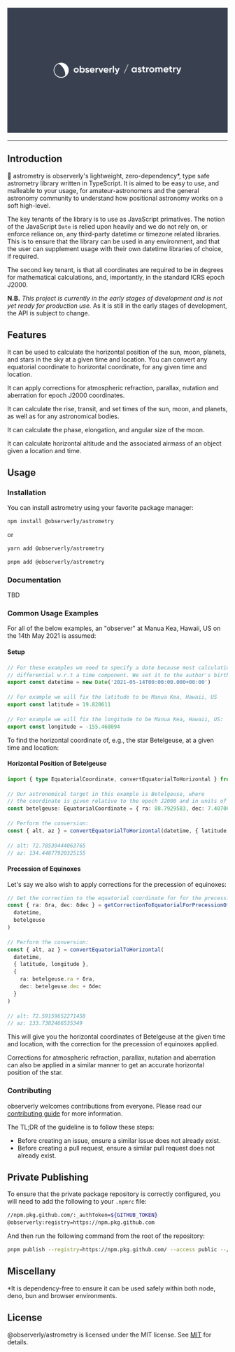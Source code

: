 [![@observerly/astrometry](./.github/assets/banner.png)](https:/observerly.com)

---

## Introduction

🔭 astrometry is observerly's lightweight, zero-dependency\*, type safe astrometry library written in TypeScript. It is aimed to be easy to use, and malleable to your usage, for amateur-astronomers and the general astronomy community to understand how positional astronomy works on a soft high-level.

The key tenants of the library is to use as JavaScript primatives. The notion of the JavaScript `Date` is relied upon heavily and we do not rely on, or enforce reliance on, any third-party datetime or timezone related libraries. This is to ensure that the library can be used in any environment, and that the user can supplement usage with their own datetime libraries of choice, if required.

The second key tenant, is that all coordinates are required to be in degrees for mathematical calculations, and, importantly, in the standard ICRS epoch J2000.

**N.B.** _This project is currently in the early stages of development and is not yet ready for production use._ As it is still in the early stages of development, the API is subject to change.

## Features

It can be used to calculate the horizontal position of the sun, moon, planets, and stars in the sky at a given time and location. You can convert any equatorial coordinate to horizontal coordinate, for any given time and location.

It can apply corrections for atmospheric refraction, parallax, nutation and aberration for epoch J2000 coordinates.

It can calculate the rise, transit, and set times of the sun, moon, and planets, as well as for any astronomical bodies.

It can calculate the phase, elongation, and angular size of the moon.

It can calculate horizontal altitude and the associated airmass of an object given a location and time.

## Usage

### Installation

You can install astrometry using your favorite package manager:

```bash
npm install @observerly/astrometry
```

or

```bash
yarn add @observerly/astrometry
```

```bash
pnpm add @observerly/astrometry
```

### Documentation

TBD

### Common Usage Examples

For all of the below examples, an "observer" at Manua Kea, Hawaii, US on the 14th May 2021 is assumed:

#### Setup

```typescript
// For these examples we need to specify a date because most calculations are
// differential w.r.t a time component. We set it to the author's birthday:
export const datetime = new Date('2021-05-14T00:00:00.000+00:00')

// For example we will fix the latitude to be Manua Kea, Hawaii, US
export const latitude = 19.820611

// For example we will fix the longitude to be Manua Kea, Hawaii, US:
export const longitude = -155.468094
```

To find the horizontal coordinate of, e.g., the star Betelgeuse, at a given time and location:

#### Horizontal Position of Betelgeuse

```typescript
import { type EquatorialCoordinate, convertEquatorialToHorizontal } from '@observerly/astrometry'

// Our astronomical target in this example is Betelgeuse, where
// the coordinate is given relative to the epoch J2000 and in units of degrees:
const betelgeuse: EquatorialCoordinate = { ra: 88.7929583, dec: 7.4070639 }

// Perform the conversion:
const { alt, az } = convertEquatorialToHorizontal(datetime, { latitude, longitude }, betelgeuse)

// alt: 72.78539444063765
// az: 134.44877920325155
```

#### Precession of Equinoxes

Let's say we also wish to apply corrections for the precession of equinoxes:

```typescript
// Get the correction to the equatorial coordinate for for the precession of equinoxes:
const { ra: δra, dec: δdec } = getCorrectionToEquatorialForPrecessionOfEquinoxes(
  datetime,
  betelgeuse
)

// Perform the conversion:
const { alt, az } = convertEquatorialToHorizontal(
  datetime,
  { latitude, longitude },
  {
    ra: betelgeuse.ra + δra,
    dec: betelgeuse.dec + δdec
  }
)

// alt: 72.59159652271458
// az: 133.7382466535349
```

This will give you the horizontal coordinates of Betelgeuse at the given time and location, with the correction for the precession of equinoxes applied.

Corrections for atmospheric refraction, parallax, nutation and aberration can also be applied in a similar manner to get an accurate horizontal position of the star.

### Contributing

observerly welcomes contributions from everyone. Please read our [contributing guide](./CONTRIBUTING.md) for more information.

The TL;DR of the guideline is to follow these steps:

- Before creating an issue, ensure a similar issue does not already exist.
- Before creating a pull request, ensure a similar pull request does not already exist.

## Private Publishing

To ensure that the private package repository is correctly configured, you will need to add the following to your `.npmrc` file:

```bash
//npm.pkg.github.com/:_authToken=${GITHUB_TOKEN}
@observerly:registry=https://npm.pkg.github.com
```

And then run the following command from the root of the repository:

```bash
pnpm publish --registry=https://npm.pkg.github.com/ --access public --//npm.pkg.github.com/:_authToken=$GITHUB_AUTH_TOKEN
```

## Miscellany

\*It is dependency-free to ensure it can be used safely within both node, deno, bun and browser environments.

## License

@observerly/astrometry is licensed under the MIT license. See [MIT](./LICENSE) for details.
